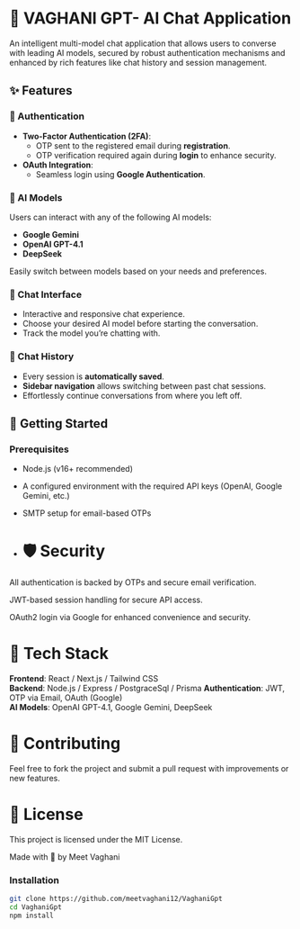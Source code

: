 # 🔮 VAGHANI GPT- AI Chat Application

An intelligent multi-model chat application that allows users to converse with leading AI models, secured by robust authentication mechanisms and enhanced by rich features like chat history and session management.

## ✨ Features

### 🔐 Authentication
- **Two-Factor Authentication (2FA)**:  
  - OTP sent to the registered email during **registration**.  
  - OTP verification required again during **login** to enhance security.
- **OAuth Integration**:  
  - Seamless login using **Google Authentication**.

### 🤖 AI Models
Users can interact with any of the following AI models:
- **Google Gemini**
- **OpenAI GPT-4.1**
- **DeepSeek**

Easily switch between models based on your needs and preferences.

### 💬 Chat Interface
- Interactive and responsive chat experience.
- Choose your desired AI model before starting the conversation.
- Track the model you’re chatting with.

### 📂 Chat History
- Every session is **automatically saved**.
- **Sidebar navigation** allows switching between past chat sessions.
- Effortlessly continue conversations from where you left off.

## 🚀 Getting Started

### Prerequisites
- Node.js (v16+ recommended)
- A configured environment with the required API keys (OpenAI, Google Gemini, etc.)
- SMTP setup for email-based OTPs

- # 🛡️ Security
All authentication is backed by OTPs and secure email verification.

JWT-based session handling for secure API access.

OAuth2 login via Google for enhanced convenience and security.

# 📌 Tech Stack
**Frontend**: React / Next.js / Tailwind CSS  
**Backend**: Node.js / Express / PostgraceSql / Prisma 
**Authentication**: JWT, OTP via Email, OAuth (Google)  
**AI Models**: OpenAI GPT-4.1, Google Gemini, DeepSeek

# 🙌 Contributing
Feel free to fork the project and submit a pull request with improvements or new features.

# 📄 License
This project is licensed under the MIT License.








Made with 💙 by Meet Vaghani









### Installation

```bash
git clone https://github.com/meetvaghani12/VaghaniGpt
cd VaghaniGpt
npm install
